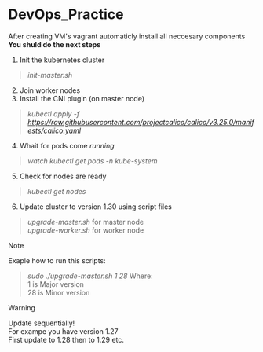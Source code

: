 # DevOps_Practice
After creating VM's vagrant automaticly install all neccesary components
**You shuld do the next steps**
1. Init the kubernetes cluster
>*init-master.sh*
2. Join worker nodes
3. Install the CNI plugin (on master node)
>*kubectl apply -f https://raw.githubusercontent.com/projectcalico/calico/v3.25.0/manifests/calico.yaml*
4. Whait for pods come *running*
>*watch kubectl get pods -n kube-system*
5. Check for nodes are ready
>*kubectl get nodes*
6. Update cluster to version 1.30 using script files
>*upgrade-master.sh* for master node\
>*upgrade-worker.sh* for worker node

> [!NOTE]
>Exaple how to run this scripts:
>>*sudo ./upgrade-master.sh 1 28*
>Where:\
>1 is Major version\
>28 is Minor version

>[!WARNING]
>Update sequentially!\
>For exampe you have version 1.27\
>First update to 1.28 then to 1.29 etc.